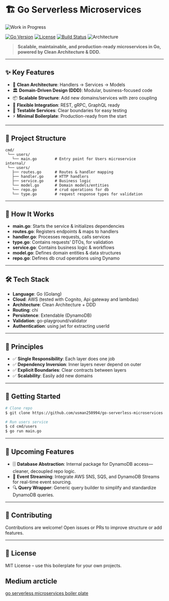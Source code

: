 # 🏗️ Go Serverless Microservices

![Work in Progress](https://img.shields.io/badge/Status-Work_in_Progress-orange?style=for-the-badge&logo=github)

[![Go Version](https://img.shields.io/badge/Go-1.22+-blue.svg)](https://go.dev)
[![License](https://img.shields.io/badge/license-MIT-green.svg)](./LICENSE)
[![Build Status](https://img.shields.io/badge/build-passing-brightgreen.svg)](https://github.com/usman250994/go-serverless-microservices/actions)
![Architecture](https://img.shields.io/badge/Clean%20Architecture-DDD-orange.svg)

> **Scalable, maintainable, and production-ready microservices in Go, powered by Clean Architecture & DDD.**

---

## ✨ Key Features

- 🧹 **Clean Architecture**: Handlers → Services → Models
- 🏛️ **Domain-Driven Design (DDD)**: Modular, business-focused code
- 📦 **Scalable Structure**: Add new domains/services with zero coupling
- 🔌 **Flexible Integration**: REST, gRPC, GraphQL ready
- 🧪 **Testable Services**: Clear boundaries for easy testing
- ⚡ **Minimal Boilerplate**: Production-ready from the start

---

## 📂 Project Structure

```text
cmd/
 └── users/
   └── main.go        # Entry point for Users microservice
internal/
 └── users/
   ├── routes.go      # Routes & handler mapping
   ├── handler.go     # HTTP handlers
   ├── service.go     # Business logic
   └── model.go       # Domain models/entities
   └── repo.go        # crud operations for db
   └── type.go        # request response types for validation
```

---

## 🚀 How It Works

- **main.go**: Starts the service & initializes dependencies
- **routes.go**: Registers endpoints & maps to handlers
- **handler.go**: Processes requests, calls services
- **type.go**:  Contains requests' DTOs, for validation
- **service.go**: Contains business logic & workflows
- **model.go**: Defines domain entities & data structures
- **repo.go**: Defines db crud operations using Dynamo

---

## 🛠️ Tech Stack

- **Language**: Go (Golang)
- **Cloud**: AWS (tested with Cognito, Api gateway and lambdas)
- **Architecture**: Clean Architecture + DDD
- **Routing**: chi
- **Persistence**: Extendable (DynamoDB)
- **Validation**:  go-playground/validator
- **Authentication**:  using jwt for extracting userId

---

## 🧭 Principles

- ✅ **Single Responsibility**: Each layer does one job
- ✅ **Dependency Inversion**: Inner layers never depend on outer
- ✅ **Explicit Boundaries**: Clear contracts between layers
- ✅ **Scalability**: Easily add new domains

---

## 🚀 Getting Started

```sh
# Clone repo
$ git clone https://github.com/usman250994/go-serverless-microservices.git

# Run users service
$ cd cmd/users
$ go run main.go
```

---

## 🚧 Upcoming Features

- 🗄️ **Database Abstraction**: Internal package for DynamoDB access—cleaner, decoupled repo logic.
- 📡 **Event Streaming**: Integrate AWS SNS, SQS, and DynamoDB Streams for real-time event sourcing.
- 🔍 **Query Wrapper**: Generic query builder to simplify and standardize DynamoDB queries.

---

## 🤝 Contributing

Contributions are welcome! Open issues or PRs to improve structure or add features.

---

## 📜 License

MIT License – use this boilerplate for your own projects.

## Medium arcticle

  [go serverless microservices boiler plate](https://medium.com/@mani9418/go-serverless-microservices-a-clean-architecture-boilerplate-for-go-developers-474fc1c9c792)

